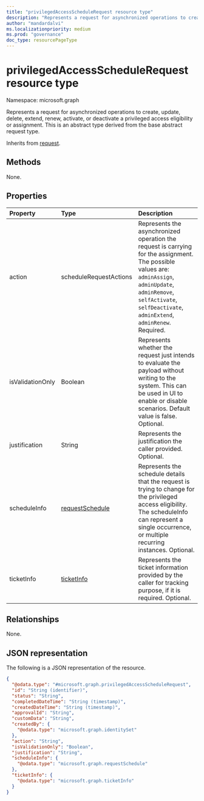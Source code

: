 ```yaml
---
title: "privilegedAccessScheduleRequest resource type"
description: "Represents a request for asynchronized operations to create, update, delete, extend, renew, activate, or deactivate a privileged access eligibility or assignment."
author: "mandardalvi"
ms.localizationpriority: medium
ms.prod: "governance"
doc_type: resourcePageType
---
```


# privilegedAccessScheduleRequest resource type

Namespace: microsoft.graph

Represents a request for asynchronized operations to create, update, delete, extend, renew, activate, or deactivate a privileged access eligibility or assignment. This is an abstract type derived from the base abstract request type.

Inherits from [request](../resources/request.md).

## Methods
None.
<!-- |Method|Return type|Description|
|:---|:---|:---|
|[List privilegedAccessScheduleRequests](../api/privilegedaccessschedulerequest-list.md)|[privilegedAccessScheduleRequest](../resources/privilegedaccessschedulerequest.md) collection|Get a list of the [privilegedAccessScheduleRequest](../resources/privilegedaccessschedulerequest.md) objects and their properties.|
|[Get privilegedAccessScheduleRequest](../api/privilegedaccessschedulerequest-get.md)|[privilegedAccessScheduleRequest](../resources/privilegedaccessschedulerequest.md)|Read the properties and relationships of a [privilegedAccessScheduleRequest](../resources/privilegedaccessschedulerequest.md) object.|
|[Update privilegedAccessScheduleRequest](../api/privilegedaccessschedulerequest-update.md)|[privilegedAccessScheduleRequest](../resources/privilegedaccessschedulerequest.md)|Update the properties of a [privilegedAccessScheduleRequest](../resources/privilegedaccessschedulerequest.md) object.|
|[Delete privilegedAccessScheduleRequest](../api/privilegedaccessschedulerequest-delete.md)|None|Delete a [privilegedAccessScheduleRequest](../resources/privilegedaccessschedulerequest.md) object.| -->

## Properties
|Property|Type|Description|
|:---|:---|:---|
|action|scheduleRequestActions|Represents the asynchronized operation the request is carrying for the assignment. The possible values are: `adminAssign`, `adminUpdate`, `adminRemove`, `selfActivate`, `selfDeactivate`, `adminExtend`, `adminRenew`. Required.|
|isValidationOnly|Boolean|Represents whether the request just intends to evaluate the payload without writing to the system. This can be used in UI to enable or disable scenarios. Default value is false. Optional.|
|justification|String|Represents the justification the caller provided. Optional.|
|scheduleInfo|[requestSchedule](../resources/requestschedule.md)|Represents the schedule details that the request is trying to change for the privileged access eligibility. The scheduleInfo can represent a single occurrence, or multiple recurring instances. Optional.|
|ticketInfo|[ticketInfo](../resources/ticketinfo.md)|Represents the ticket information provided by the caller for tracking purpose, if it is required. Optional.|

## Relationships
None.

## JSON representation
The following is a JSON representation of the resource.
<!-- {
  "blockType": "resource",
  "keyProperty": "id",
  "@odata.type": "microsoft.graph.privilegedAccessScheduleRequest",
  "baseType": "microsoft.graph.request",
  "openType": false
}
-->
``` json
{
  "@odata.type": "#microsoft.graph.privilegedAccessScheduleRequest",
  "id": "String (identifier)",
  "status": "String",
  "completedDateTime": "String (timestamp)",
  "createdDateTime": "String (timestamp)",
  "approvalId": "String",
  "customData": "String",
  "createdBy": {
    "@odata.type": "microsoft.graph.identitySet"
  },
  "action": "String",
  "isValidationOnly": "Boolean",
  "justification": "String",
  "scheduleInfo": {
    "@odata.type": "microsoft.graph.requestSchedule"
  },
  "ticketInfo": {
    "@odata.type": "microsoft.graph.ticketInfo"
  }
}
```

